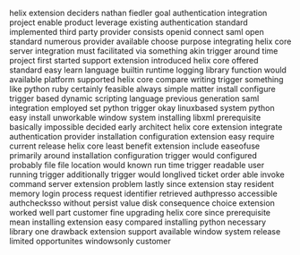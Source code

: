 helix extension deciders nathan fiedler goal authentication integration project enable product leverage existing authentication standard implemented third party provider consists openid connect saml open standard numerous provider available choose purpose integrating helix core server integration must facilitated via something akin trigger around time project first started support extension introduced helix core offered standard easy learn language builtin runtime logging library function would available platform supported helix core compare writing trigger something like python ruby certainly feasible always simple matter install configure trigger based dynamic scripting language previous generation saml integration employed set python trigger okay linuxbased system python easy install unworkable window system installing libxml prerequisite basically impossible decided early architect helix core extension integrate authentication provider installation configuration extension easy require current release helix core least benefit extension include easeofuse primarily around installation configuration trigger would configured probably file file location would known run time trigger readable user running trigger additionally trigger would longlived ticket order able invoke command server extension problem lastly since extension stay resident memory login process request identifier retrieved authpresso accessible authchecksso without persist value disk consequence choice extension worked well part customer fine upgrading helix core since prerequisite mean installing extension easy compared installing python necessary library one drawback extension support available window system release limited opportunites windowsonly customer